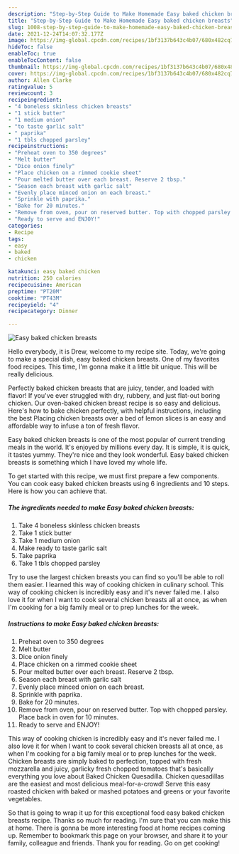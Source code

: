 ```yaml
---
description: "Step-by-Step Guide to Make Homemade Easy baked chicken breasts"
title: "Step-by-Step Guide to Make Homemade Easy baked chicken breasts"
slug: 1008-step-by-step-guide-to-make-homemade-easy-baked-chicken-breasts
date: 2021-12-24T14:07:32.177Z
image: https://img-global.cpcdn.com/recipes/1bf3137b643c4b07/680x482cq70/easy-baked-chicken-breasts-recipe-main-photo.jpg
hideToc: false
enableToc: true
enableTocContent: false
thumbnail: https://img-global.cpcdn.com/recipes/1bf3137b643c4b07/680x482cq70/easy-baked-chicken-breasts-recipe-main-photo.jpg
cover: https://img-global.cpcdn.com/recipes/1bf3137b643c4b07/680x482cq70/easy-baked-chicken-breasts-recipe-main-photo.jpg
author: Allen Clarke
ratingvalue: 5
reviewcount: 3
recipeingredient:
- "4 boneless skinless chicken breasts"
- "1 stick butter"
- "1 medium onion"
- "to taste garlic salt"
- " paprika"
- "1 tbls chopped parsley"
recipeinstructions:
- "Preheat oven to 350 degrees"
- "Melt butter"
- "Dice onion finely"
- "Place chicken on a rimmed cookie sheet"
- "Pour melted butter over each breast. Reserve 2 tbsp."
- "Season each breast with garlic salt"
- "Evenly place minced onion on each breast."
- "Sprinkle with paprika."
- "Bake for 20 minutes."
- "Remove from oven, pour on reserved butter. Top with chopped parsley. Place back in oven for 10 minutes."
- "Ready to serve and ENJOY!"
categories:
- Recipe
tags:
- easy
- baked
- chicken

katakunci: easy baked chicken 
nutrition: 250 calories
recipecuisine: American
preptime: "PT20M"
cooktime: "PT43M"
recipeyield: "4"
recipecategory: Dinner

---
```



![Easy baked chicken breasts](https://img-global.cpcdn.com/recipes/1bf3137b643c4b07/680x482cq70/easy-baked-chicken-breasts-recipe-main-photo.jpg)

Hello everybody, it is Drew, welcome to my recipe site. Today, we're going to make a special dish, easy baked chicken breasts. One of my favorites food recipes. This time, I'm gonna make it a little bit unique. This will be really delicious.

Perfectly baked chicken breasts that are juicy, tender, and loaded with flavor! If you&#39;ve ever struggled with dry, rubbery, and just flat-out boring chicken. Our oven-baked chicken breast recipe is so easy and delicious. Here&#39;s how to bake chicken perfectly, with helpful instructions, including the best Placing chicken breasts over a bed of lemon slices is an easy and affordable way to infuse a ton of fresh flavor.

Easy baked chicken breasts is one of the most popular of current trending meals in the world. It's enjoyed by millions every day. It is simple, it is quick, it tastes yummy. They're nice and they look wonderful. Easy baked chicken breasts is something which I have loved my whole life.


To get started with this recipe, we must first prepare a few components. You can cook easy baked chicken breasts using 6 ingredients and 10 steps. Here is how you can achieve that.

<!--inarticleads1-->

##### The ingredients needed to make Easy baked chicken breasts:

1. Take 4 boneless skinless chicken breasts
1. Take 1 stick butter
1. Take 1 medium onion
1. Make ready to taste garlic salt
1. Take  paprika
1. Take 1 tbls chopped parsley


Try to use the largest chicken breasts you can find so you&#39;ll be able to roll them easier. I learned this way of cooking chicken in culinary school. This way of cooking chicken is incredibly easy and it&#39;s never failed me. I also love it for when I want to cook several chicken breasts all at once, as when I&#39;m cooking for a big family meal or to prep lunches for the week. 

<!--inarticleads2-->

##### Instructions to make Easy baked chicken breasts:

1. Preheat oven to 350 degrees
1. Melt butter
1. Dice onion finely
1. Place chicken on a rimmed cookie sheet
1. Pour melted butter over each breast. Reserve 2 tbsp.
1. Season each breast with garlic salt
1. Evenly place minced onion on each breast.
1. Sprinkle with paprika.
1. Bake for 20 minutes.
1. Remove from oven, pour on reserved butter. Top with chopped parsley. Place back in oven for 10 minutes.
1. Ready to serve and ENJOY!

This way of cooking chicken is incredibly easy and it&#39;s never failed me. I also love it for when I want to cook several chicken breasts all at once, as when I&#39;m cooking for a big family meal or to prep lunches for the week. Chicken breasts are simply baked to perfection, topped with fresh mozzarella and juicy, garlicky fresh chopped tomatoes that&#39;s basically everything you love about Baked Chicken Quesadilla. Chicken quesadillas are the easiest and most delicious meal-for-a-crowd! Serve this easy roasted chicken with baked or mashed potatoes and greens or your favorite vegetables. 

So that is going to wrap it up for this exceptional food easy baked chicken breasts recipe. Thanks so much for reading. I'm sure that you can make this at home. There is gonna be more interesting food at home recipes coming up. Remember to bookmark this page on your browser, and share it to your family, colleague and friends. Thank you for reading. Go on get cooking!
